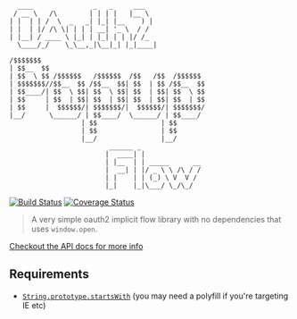       ____               _   _     ___  
     / __ \   /\        | | | |   |__ \ 
    | |  | | /  \  _   _| |_| |__    ) |
    | |  | |/ /\ \| | | | __| '_ \  / / 
    | |__| / ____ \ |_| | |_| | | |/ /_ 
      \____/_/    \_\__,_|\__|_| |_|____|
                                        
    /$$$$$$$                                        
    | $$__  $$                                       
    | $$  \ $$ /$$$$$$   /$$$$$$  /$$   /$$  /$$$$$$ 
    | $$$$$$$//$$__  $$ /$$__  $$| $$  | $$ /$$__  $$
    | $$____/| $$  \ $$| $$  \ $$| $$  | $$| $$  \ $$
    | $$     | $$  | $$| $$  | $$| $$  | $$| $$  | $$
    | $$     |  $$$$$$/| $$$$$$$/|  $$$$$$/| $$$$$$$/
    |__/      \______/ | $$____/  \______/ | $$____/ 
                      | $$                | $$      
                      | $$                | $$      
                      |__/                |__/      
                             ______ _               
                            |  ____| |              
                            | |__  | | _____      __
                            |  __| | |/ _ \ \ /\ / /
                            | |    | | (_) \ V  V / 
                            |_|    |_|\___/ \_/\_/  
                            

[![Build Status](https://travis-ci.org/ricokahler/oauth2-popup-flow.svg?branch=master)](https://travis-ci.org/ricokahler/oauth2-popup-flow) [![Coverage Status](https://coveralls.io/repos/github/ricokahler/oauth2-popup-flow/badge.svg?branch=master)](https://coveralls.io/github/ricokahler/oauth2-popup-flow?branch=master)

> A very simple oauth2 implicit flow library with no dependencies that uses `window.open`.



[Checkout the API docs for more info](https://ricokahler.github.io/oauth2-popup-flow/interfaces/_index_.oauth2popupflowoptions.html)

## Requirements

* [`String.prototype.startsWith`][0] (you may need a polyfill if you're targeting IE etc)

[0]: https://developer.mozilla.org/en-US/docs/Web/JavaScript/Reference/Global_Objects/String/startsWith